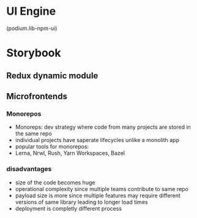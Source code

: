
# UI Engine
(podium.lib-npm-ui)

# Storybook
## Redux dynamic module

## Microfrontends

### Monorepos
- Monoreps: dev strategy where code from many projects are stored in the same repo
- individual projects have saperate lifecycles unlike a monolith app
- popular tools for monorepos:
- Lerna, Nrwl, Rush, Yarn Workspaces, Bazel

### disadvantages
- size of the code becomes huge 
- operational complexity since multiple teams contribute to same repo
- payload size is more since multiple features may require different versions of same library leading to longer load times
- deployment is completly different process